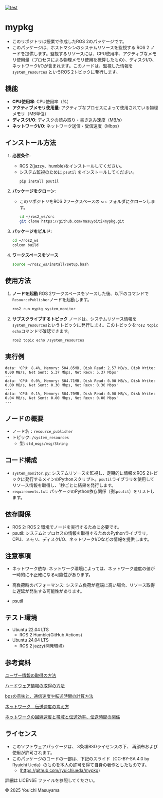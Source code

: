 [![test](https://github.com/masuyoiti/mypkg/actions/workflows/test.yml/badge.svg)](https://github.com/masuyoiti/mypkg/actions/workflows/test.yml)

# mypkg

- このリポジトリは授業で作成したROS 2のパッケージです。
- このパッケージは、ホストマシンのシステムリソースを監視する ROS 2 ノードを提供します。監視するリソースには、CPU使用率、アクティブなメモリ使用量（プロセスによる物理メモリ使用を概算したもの）、ディスクI/O、ネットワークI/Oが含まれます。このノードは、監視した情報を `system_resources` というROS 2トピックに発行します。

## 機能

- **CPU使用率**: CPU使用率（%）
- **アクティブメモリ使用量**: アクティブなプロセスによって使用されている物理メモリ（MB単位）
- **ディスクI/O**: ディスクの読み取り・書き込み速度（MB/s）
- **ネットワークI/O**: ネットワーク送信・受信速度（Mbps）


## インストール方法

1. **必要条件**:
   - ROS 2(jazzy、humble)をインストールしてください。
   - システム監視のために `psutil` をインストールしてください。
     ```bash
     pip install psutil
     ```

2. **パッケージをクローン**:
   - このリポジトリをROS 2ワークスペースの `src` フォルダにクローンします。
     ```bash
     cd ~/ros2_ws/src
     git clone https://github.com/masuyoiti/mypkg.git
     ```

3. **パッケージをビルド**:
     ```bash
     cd ~/ros2_ws
     colcon build
     ```

4. **ワークスペースをソース**
     ```bash
     source ~/ros2_ws/install/setup.bash
     ```

## 使用方法

1. **ノードを起動**
   ROS 2ワークスペースをソースした後、以下のコマンドで`ResourcePublisher`ノードを起動します。
     ```bash
     ros2 run mypkg system_monitor
     ```

2. **サブスクライブするトピック**
   ノードは、システムリソース情報を `system_resources`というトピックに発行します。このトピックを`ros2 topic echo`コマンドで確認できます。
     ```bash
     ros2 topic echo /system_resources
     ```

## 実行例
```
data: 'CPU: 8.4%, Memory: 504.85MB, Disk Read: 2.57 MB/s, Disk Write: 0.00 MB/s, Net Sent: 5.37 Mbps, Net Recv: 5.37 Mbps'
---
data: 'CPU: 0.0%, Memory: 504.71MB, Disk Read: 0.00 MB/s, Disk Write: 0.00 MB/s, Net Sent: 0.30 Mbps, Net Recv: 0.30 Mbps'
---
data: 'CPU: 0.1%, Memory: 504.70MB, Disk Read: 0.00 MB/s, Disk Write: 0.04 MB/s, Net Sent: 0.00 Mbps, Net Recv: 0.00 Mbps'
---
```

## ノードの概要
- ノード名：`resource_publisher`
- トピック: `/system_resources`
    - 型: `std_msgs/msg/String`

## コード構成
- `system_monitor.py`: システムリソースを監視し、定期的に情報をROS 2トピックに発行するメインのPythonスクリプト。`psutil`ライブラリを使用してリソース情報を取得し、1秒ごとに結果を発行します。
- `requirements.txt`: パッケージのPython依存関係（例:`psutil`）をリストします。

## 依存関係
- ROS 2: ROS 2 環境でノードを実行するために必要です。
- psutil: システムとプロセスの情報を取得するためのPythonライブラリ。CPU、メモリ、ディスクI/O、ネットワークI/Oなどの情報を提供します。

## 注意事項
- ネットワーク依存: ネットワーク環境によっては、ネットワーク速度の値が一時的に不正確になる可能性があります。
- 高負荷時のパフォーマンス: システム負荷が極端に高い場合、リソース取得に遅延が発生する可能性があります。 

- psutil
## テスト環境
- Ubuntu 22.04 LTS
    - ROS 2 Humble(GitHub Actions)
- Ubuntu 24.04 LTS
    - ROS 2 jazzy(開発環境)
## 参考資料
[ユーザー情報の取得の方法](https://kamedassou.com/python_os_cpu_disk_infomation/)

[ハードウェア情報の取得の方法](https://chantastu.hatenablog.com/entry/2023/07/15/114657#2-CPU%E6%83%85%E5%A0%B1%E3%81%AE%E5%8F%96%E5%BE%97)

[bpsの意味と、通信速度や転送時間の計算方法](https://mathwords.net/bps)

[ネットワーク　伝送速度の考え方](https://www.sumappu.com/post-410/#)

[ネットワークの回線速度と帯域と伝送効率、伝送時間の関係](https://itmanabi.com/network-speed/)
## ライセンス
- このソフトウェアパッケージは、 3条項BSDライセンスの下、 再頒布および使用が許可されます。
- このパッケージのコードの一部は、下記のスライド（CC-BY-SA 4.0 by Ryuichi Ueda）のものを本人の許可を得て自身の著作としたものです。
    - (https://github.com/ryuichiueda/mypkg)

詳細は LICENSE ファイルを参照してください。

© 2025 Youichi Masuyama
